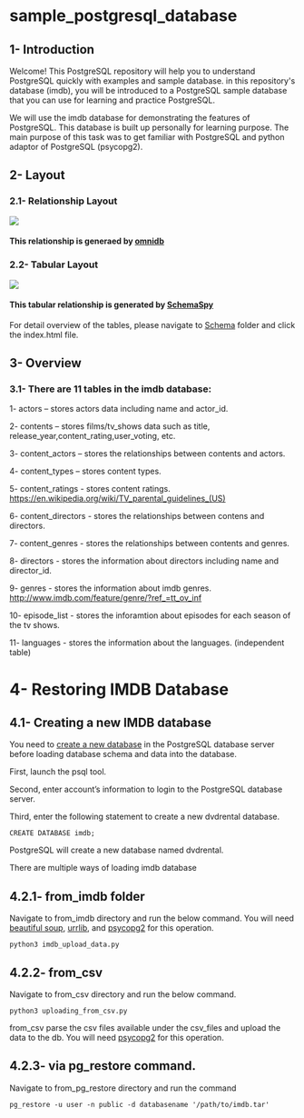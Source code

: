 # sample_postgresql_database

## 1- Introduction

Welcome! This PostgreSQL repository will help you to understand PostgreSQL quickly with examples and sample database. 
in this repository's database (imdb), you will be introduced to a PostgreSQL sample database that you can use for learning and practice PostgreSQL.

We will use the imdb database for demonstrating the features of PostgreSQL. This database is built up personally for learning purpose. The main purpose of this task was to get familiar with PostgreSQL and python adaptor of PostgreSQL (psycopg2). 

## 2- Layout

### 2.1- Relationship Layout

![](https://github.com/raosaif/sample_postgresql_database/blob/master/images/relationship_layout.jpg)

#### This relationship is generaed by [omnidb](https://omnidb.org/en/)

### 2.2- Tabular Layout

![](https://github.com/raosaif/sample_postgresql_database/blob/master/images/tabular_layout.jpg)

#### This tabular relationship is generated by [SchemaSpy](http://schemaspy.sourceforge.net/)

For detail overview of the tables, please navigate to [Schema](https://github.com/raosaif/sample_postgresql_database/tree/master/Schema) folder and click the index.html file. 

## 3- Overview

### 3.1- There are 11 tables in the imdb database:

1- actors – stores actors data including name and actor_id.

2- contents – stores films/tv_shows data such as title, release_year,content_rating,user_voting, etc.

3- content_actors – stores the relationships between contents and actors.

4- content_types – stores content types.

5- content_ratings - stores content ratings. https://en.wikipedia.org/wiki/TV_parental_guidelines_(US)

6- content_directors - stores the relationships between contens and directors.

7- content_genres - stores the relationships between contents and genres.

8- directors - stores the information about directors including name and director_id.

9- genres - stores the information about imdb genres. http://www.imdb.com/feature/genre/?ref_=tt_ov_inf

10- episode_list - stores the inforamtion about episodes for each season of the tv shows.

11- languages - stores the information about the languages. (independent table)

# 4- Restoring IMDB Database

## 4.1- Creating a new IMDB database

You need to [create a new database](http://www.postgresqltutorial.com/postgresql-create-database/) in the PostgreSQL database server before loading database schema and data into the database.

First, launch the psql tool.

Second, enter account’s information to login to the PostgreSQL database server.

Third, enter the following statement to create a new dvdrental database.

```
CREATE DATABASE imdb;
```
PostgreSQL will create a new database named dvdrental.

There are multiple ways of loading imdb database

## 4.2.1- from_imdb folder
Navigate to from_imdb directory and run the below command. You will need [beautiful soup](https://www.crummy.com/software/BeautifulSoup/bs4/doc/), [urrlib](https://urllib3.readthedocs.io/en/latest/), and [psycopg2](http://initd.org/psycopg/docs/) for this operation. 
```
python3 imdb_upload_data.py
```
## 4.2.2- from_csv

Navigate to from_csv directory and run the below command. 

```
python3 uploading_from_csv.py
```
from_csv parse the csv files available under the csv_files and upload the data to the db. You will need [psycopg2](http://initd.org/psycopg/docs/) for this operation.

## 4.2.3- via pg_restore command. 

Navigate to from_pg_restore directory and run the command 

```
pg_restore -u user -n public -d databasename '/path/to/imdb.tar' 
```

